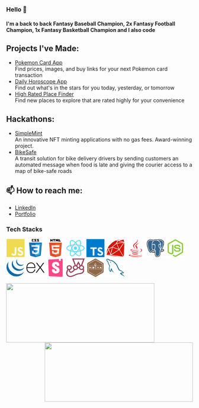 ### Hello 👋

#### I'm a back to back Fantasy Baseball Champion, 2x Fantasy Football Champion, 1x Fantasy Basketball Champion and I also code
## Projects I've Made:
* [Pokemon Card App](https://jaeykimmy.github.io/pokemontcg/)<br />
Find prices, images, and buy links for your next Pokemon card transaction
* [Daily Horoscope App](https://jaeykimmy.github.io/horoscope/)<br />
Find out what's in the stars for you today, yesterday, or tomorrow
* [High Rated Place Finder](https://jaeykimmy-makes-great-sites.netlify.app/)<br/>
Find new places to explore that are rated highly for your convenience
## Hackathons:
* [SimpleMint](https://devpost.com/software/nft-creator)<br/>
An innovative NFT minting applications with no gas fees. Award-winning project.
* [BikeSafe](https://www.canva.com/design/DAFL7T4GxYE/2e1_i1d1ycOOdOXxorqejQ/view?utm_content=DAFL7T4GxYE&utm_campaign=designshare&utm_medium=link&utm_source=recording_view)<br/>
A transit solution for bike delivery drivers by sending customers an automated message when food is late and giving the courier access to a map of bike-safe roads
## 📫 How to reach me: 
* [LinkedIn](https://www.linkedin.com/in/jjykim/)
* <a href ="https://jaeykimmy.github.io/personal-portfolio/">Portfolio</a>


### Tech Stacks

<img src="https://github.com/devicons/devicon/blob/master/icons/javascript/javascript-plain.svg" alt="JavaScript Logo" width="50" height="50"/> <img src="https://github.com/devicons/devicon/blob/master/icons/css3/css3-original-wordmark.svg" alt="CSS Logo" width="50" height="50"/>
<img src="https://github.com/devicons/devicon/blob/master/icons/html5/html5-original-wordmark.svg" alt="CSS Logo" width="50" height="50"/>
<img src="https://github.com/devicons/devicon/blob/master/icons/react/react-original.svg" alt="CSS Logo" width="50" height="50"/>
<img src="https://github.com/devicons/devicon/blob/master/icons/typescript/typescript-original.svg" alt="CSS Logo" width="50" height="50"/>
<img src="https://github.com/devicons/devicon/blob/master/icons/ruby/ruby-plain.svg" alt="CSS Logo" width="50" height="50"/>
<img src="https://github.com/devicons/devicon/blob/master/icons/java/java-plain.svg" alt="JavaScript Logo" width="50" height="50"/>
<img src="https://github.com/devicons/devicon/blob/master/icons/postgresql/postgresql-original.svg" alt="CSS Logo" width="50" height="50"/>
<img src="https://github.com/devicons/devicon/blob/master/icons/nodejs/nodejs-original.svg" alt="CSS Logo" width="50" height="50"/>
<img src="https://github.com/devicons/devicon/blob/master/icons/jquery/jquery-original.svg" alt="CSS Logo" width="50" height="50"/>
<img src="https://github.com/devicons/devicon/blob/master/icons/express/express-original.svg" alt="CSS Logo" width="50" height="50"/>
<img src="https://github.com/devicons/devicon/blob/master/icons/storybook/storybook-original.svg" alt="CSS Logo" width="50" height="50"/>
<img src="https://github.com/devicons/devicon/blob/master/icons/jest/jest-plain.svg" alt="CSS Logo" width="50" height="50"/>
<img src="https://github.com/devicons/devicon/blob/master/icons/mocha/mocha-plain.svg" alt="CSS Logo" width="50" height="50"/>
<img src="https://github.com/devicons/devicon/blob/master/icons/mysql/mysql-original.svg" alt="CSS Logo" width="50" height="50"/>


<a href="https://github.com/anuraghazra/github-readme-stats">
  <img align="left" style="width: 400px; height: 160px" src="https://github-readme-stats.vercel.app/api?username=jaeykimmy&show_icons=true&theme=dark" />
</a>
<a href="https://github.com/anuraghazra/github-readme-stats">
  <img align="right" style="width: 400px; height: 160px" src="https://github-readme-stats.vercel.app/api/top-langs/?username=jaeykimmy&layout=compact&theme=dark" />
</a>



<!--
**jaeykimmy/jaeykimmy** is a ✨ _special_ ✨ repository because its `README.md` (this file) appears on your GitHub profile.

Here are some ideas to get you started:

- 🔭 I’m currently working on ...
- 🌱 I’m currently learning ...
- 👯 I’m looking to collaborate on ...
- 🤔 I’m looking for help with ...
- 💬 Ask me about ...
- 📫 How to reach me: ...
- 😄 Pronouns: ...
- ⚡ Fun fact: ...
-->
